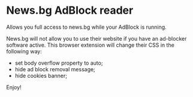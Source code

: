 # News.bg AdBlock reader

Allows you full access to news.bg while your AdBlock is running.

News.bg will not allow you to use their website if you have an ad-blocker software active. This browser extension will change their CSS in the following way:
- set body overflow property to auto;
- hide ad block removal message;
- hide cookies banner;

Enjoy!
